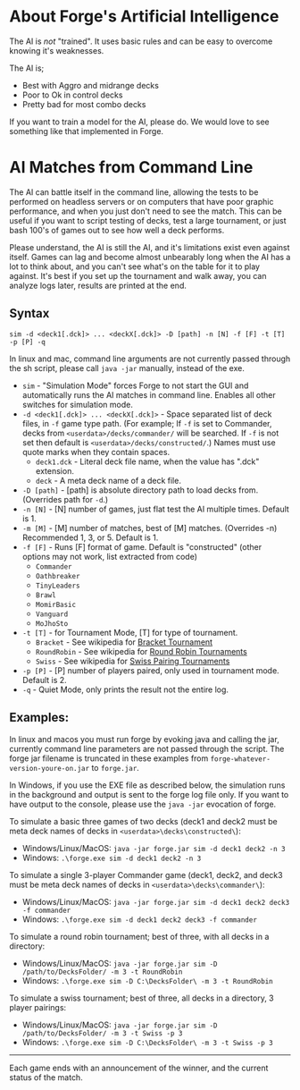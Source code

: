 # About Forge's Artificial Intelligence

The AI is *not* "trained". It uses basic rules and can be easy to overcome knowing it's weaknesses.

The AI is;
* Best with Aggro and midrange decks
* Poor to Ok in control decks
* Pretty bad for most combo decks

If you want to train a model for the AI, please do. We would love to see something like that implemented in Forge.

# AI Matches from Command Line

The AI can battle itself in the command line, allowing the tests to be performed on headless servers or on computers that have poor graphic performance, and when you just don't need to see the match. This can be useful if you want to script testing of decks, test a large tournament, or just bash 100's of games out to see how well a deck performs.

Please understand, the AI is still the AI, and it's limitations exist even against itself. Games can lag and become almost unbearably long when the AI has a lot to think about, and you can't see what's on the table for it to play against. It's best if you set up the tournament and walk away, you can analyze logs later, results are printed at the end.

## Syntax 

`sim -d <deck1[.dck]> ... <deckX[.dck]> -D [path] -n [N] -f [F] -t [T] -p [P] -q`

In linux and mac, command line arguments are not currently passed through the sh script, please call `java -jar` manually, instead of the exe.
- `sim` - "Simulation Mode" forces Forge to not start the GUI and automatically runs the AI matches in command line. Enables all other switches for simulation mode.
- `-d <deck1[.dck]> ... <deckX[.dck]>` - Space separated list of deck files, in `-f` game type path. (For example; If `-f` is set to Commander, decks from `<userdata>/decks/commander/` will be searched. If `-f` is not set then default is `<userdata>/decks/constructed/`.) Names must use quote marks when they contain spaces.
  - `deck1.dck` - Literal deck file name, when the value has ".dck" extension.
  - `deck` - A meta deck name of a deck file.
- `-D [path]` - [path] is absolute directory path to load decks from. (Overrides path for `-d`.)
- `-n [N]` - [N] number of games, just flat test the AI multiple times. Default is 1.
- `-m [M]` - [M] number of matches, best of [M] matches. (Overrides -n) Recommended 1, 3, or 5. Default is 1.
- `-f [F]` - Runs [F] format of game. Default is "constructed" (other options may not work, list extracted from code)
  - `Commander`
  - `Oathbreaker`
  - `TinyLeaders`
  - `Brawl`
  - `MomirBasic`
  - `Vanguard`
  - `MoJhoSto`
- `-t [T]` - for Tournament Mode, [T] for type of tournament.
  - `Bracket` - See wikipedia for [Bracket Tournament](https://en.wikipedia.org/wiki/Bracket_(tournament))
  - `RoundRobin` - See wikipedia for [Round Robin Tournaments](https://en.wikipedia.org/wiki/Round-robin_tournament)
  - `Swiss` - See wikipedia for [Swiss Pairing Tournaments](https://en.wikipedia.org/wiki/Swiss-system_tournament)
- `-p [P]` - [P] number of players paired, only used in tournament mode. Default is 2.
- `-q` - Quiet Mode, only prints the result not the entire log.

## Examples:
In linux and macos you must run forge by evoking java and calling the jar, currently command line parameters are not passed through the script. The forge jar filename is truncated in these examples from `forge-whatever-version-youre-on.jar` to `forge.jar`.

In Windows, if you use the EXE file as described below, the simulation runs in the background and output is sent to the forge log file only. If you want to have output to the console, please use the `java -jar` evocation of forge.

To simulate a basic three games of two decks (deck1 and deck2 must be meta deck names of decks in `<userdata>\decks\constructed\`):
- Windows/Linux/MacOS: `java -jar forge.jar sim -d deck1 deck2 -n 3`
- Windows: `.\forge.exe sim -d deck1 deck2 -n 3`

To simulate a single 3-player Commander game (deck1, deck2, and deck3 must be meta deck names of decks in `<userdata>\decks\commander\`):
- Windows/Linux/MacOS: `java -jar forge.jar sim -d deck1 deck2 deck3 -f commander`
- Windows: `.\forge.exe sim -d deck1 deck2 deck3 -f commander`

To simulate a round robin tournament; best of three, with all decks in a directory:
- Windows/Linux/MacOS: `java -jar forge.jar sim -D /path/to/DecksFolder/ -m 3 -t RoundRobin`
- Windows: `.\forge.exe sim -D C:\DecksFolder\ -m 3 -t RoundRobin`

To simulate a swiss tournament; best of three, all decks in a directory, 3 player pairings:
- Windows/Linux/MacOS: `java -jar forge.jar sim -D /path/to/DecksFolder/ -m 3 -t Swiss -p 3`
- Windows: `.\forge.exe sim -D C:\DecksFolder\ -m 3 -t Swiss -p 3`

***

Each game ends with an announcement of the winner, and the current status of the match. 
